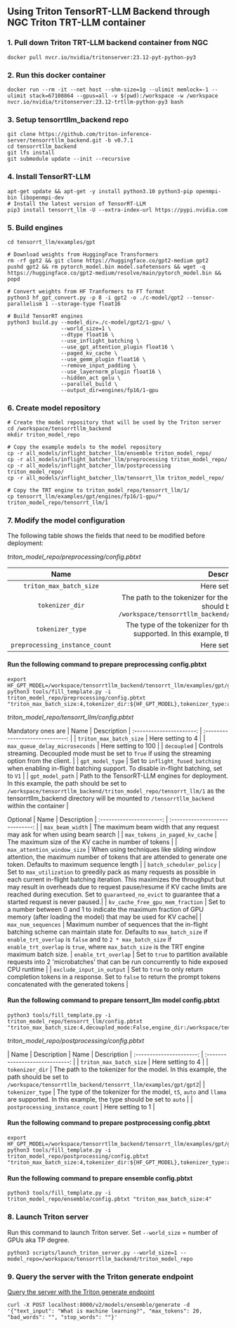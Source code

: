 ## Using Triton TensorRT-LLM Backend through NGC Triton TRT-LLM container

### 1. Pull down Triton TRT-LLM backend container from NGC

```
docker pull nvcr.io/nvidia/tritonserver:23.12-pyt-python-py3
```

### 2. Run this docker container
```
docker run --rm -it --net host --shm-size=1g --ulimit memlock=-1 --ulimit stack=67108864 --gpus=all -v $(pwd):/workspace -w /workspace nvcr.io/nvidia/tritonserver:23.12-trtllm-python-py3 bash
```

### 3. Setup tensorrtllm_backend repo
```
git clone https://github.com/triton-inference-server/tensorrtllm_backend.git -b v0.7.1
cd tensorrtllm_backend
git lfs install
git submodule update --init --recursive
```

### 4. Install TensorRT-LLM
```
apt-get update && apt-get -y install python3.10 python3-pip openmpi-bin libopenmpi-dev
# Install the latest version of TensorRT-LLM
pip3 install tensorrt_llm -U --extra-index-url https://pypi.nvidia.com
```

### 5. Build engines
```
cd tensorrt_llm/examples/gpt

# Download weights from HuggingFace Transformers
rm -rf gpt2 && git clone https://huggingface.co/gpt2-medium gpt2
pushd gpt2 && rm pytorch_model.bin model.safetensors && wget -q https://huggingface.co/gpt2-medium/resolve/main/pytorch_model.bin && popd

# Convert weights from HF Tranformers to FT format
python3 hf_gpt_convert.py -p 8 -i gpt2 -o ./c-model/gpt2 --tensor-parallelism 1 --storage-type float16

# Build TensorRT engines
python3 build.py --model_dir=./c-model/gpt2/1-gpu/ \
                 --world_size=1 \
                 --dtype float16 \
                 --use_inflight_batching \
                 --use_gpt_attention_plugin float16 \
                 --paged_kv_cache \
                 --use_gemm_plugin float16 \
                 --remove_input_padding \
                 --use_layernorm_plugin float16 \
                 --hidden_act gelu \
                 --parallel_build \
                 --output_dir=engines/fp16/1-gpu

```

### 6. Create model repository
```
# Create the model repository that will be used by the Triton server
cd /workspace/tensorrtllm_backend
mkdir triton_model_repo

# Copy the example models to the model repository
cp -r all_models/inflight_batcher_llm/ensemble triton_model_repo/
cp -r all_models/inflight_batcher_llm/preprocessing triton_model_repo/
cp -r all_models/inflight_batcher_llm/postprocessing triton_model_repo/
cp -r all_models/inflight_batcher_llm/tensorrt_llm triton_model_repo/

# Copy the TRT engine to triton_model_repo/tensorrt_llm/1/
cp tensorrt_llm/examples/gpt/engines/fp16/1-gpu/* triton_model_repo/tensorrt_llm/1
```

### 7. Modify the model configuration
The following table shows the fields that need to be modified before deployment:

*triton_model_repo/preprocessing/config.pbtxt*

| Name | Description
| :----------------------: | :-----------------------------: |
| `triton_max_batch_size` | Here setting to 4 |
| `tokenizer_dir` | The path to the tokenizer for the model. In this example, the path should be set to `/workspace/tensorrtllm_backend/tensorrt_llm/examples/gpt/gpt2`|
| `tokenizer_type` | The type of the tokenizer for the model, `t5`, `auto` and `llama` are supported. In this example, the type should be set to `auto` |
| `preprocessing_instance_count` | Here setting to 1 |

#### Run the following command to prepare preprocessing config.pbtxt
```
export HF_GPT_MODEL=/workspace/tensorrtllm_backend/tensorrt_llm/examples/gpt/gpt2
python3 tools/fill_template.py -i triton_model_repo/preprocessing/config.pbtxt "triton_max_batch_size:4,tokenizer_dir:${HF_GPT_MODEL},tokenizer_type:auto,preprocessing_instance_count:1"
```


*triton_model_repo/tensorrt_llm/config.pbtxt*

Mandatory ones are
| Name | Description
| :----------------------: | :-----------------------------: |
| `triton_max_batch_size` | Here setting to 4 |
| `max_queue_delay_microseconds` | Here setting to 100 |
| `decoupled` | Controls streaming. Decoupled mode must be set to `True` if using the streaming option from the client. |
| `gpt_model_type` | Set to `inflight_fused_batching` when enabling in-flight batching support. To disable in-flight batching, set to `V1` |
| `gpt_model_path` | Path to the TensorRT-LLM engines for deployment. In this example, the path should be set to `/workspace/tensorrtllm_backend/triton_model_repo/tensorrt_llm/1` as the tensorrtllm_backend directory will be mounted to `/tensorrtllm_backend` within the container |

Optional
| Name | Description
| :----------------------: | :-----------------------------: |
| `max_beam_width` | The maximum beam width that any request may ask for when using beam search |
| `max_tokens_in_paged_kv_cache` | The maximum size of the KV cache in number of tokens |
| `max_attention_window_size` | When using techniques like sliding window attention, the maximum number of tokens that are attended to generate one token. Defaults to maximum sequence length |
| `batch_scheduler_policy` | Set to `max_utilization` to greedily pack as many requests as possible in each current in-flight batching iteration. This maximizes the throughput but may result in overheads due to request pause/resume if KV cache limits are reached during execution. Set to `guaranteed_no_evict` to guarantee that a started request is never paused.|
| `kv_cache_free_gpu_mem_fraction` | Set to a number between 0 and 1 to indicate the maximum fraction of GPU memory (after loading the model) that may be used for KV cache|
| `max_num_sequences` | Maximum number of sequences that the in-flight batching scheme can maintain state for. Defaults to `max_batch_size` if `enable_trt_overlap` is `false` and to `2 * max_batch_size` if `enable_trt_overlap` is `true`, where `max_batch_size` is the TRT engine maximum batch size.
| `enable_trt_overlap` | Set to `true` to partition available requests into 2 'microbatches' that can be run concurrently to hide exposed CPU runtime |
| `exclude_input_in_output` | Set to `true` to only return completion tokens in a response. Set to `false` to return the prompt tokens concatenated with the generated tokens  |

#### Run the following command to prepare tensorrt_llm model config.pbtxt

```
python3 tools/fill_template.py -i triton_model_repo/tensorrt_llm/config.pbtxt "triton_max_batch_size:4,decoupled_mode:False,engine_dir:/workspace/tensorrtllm_backend/triton_model_repo/tensorrt_llm/1,batching_strategy:V1,max_queue_delay_microseconds:100"
```

*triton_model_repo/postprocessing/config.pbtxt*

| Name | Description
| Name | Description
| :----------------------: | :-----------------------------: |
| `triton_max_batch_size` | Here setting to 4 |
| `tokenizer_dir` | The path to the tokenizer for the model. In this example, the path should be set to `/workspace/tensorrtllm_backend/tensorrt_llm/examples/gpt/gpt2`|
| `tokenizer_type` | The type of the tokenizer for the model, `t5`, `auto` and `llama` are supported. In this example, the type should be set to `auto` |
| `postprocessing_instance_count` | Here setting to 1 |

#### Run the following command to prepare postprocessing config.pbtxt
```
export HF_GPT_MODEL=/workspace/tensorrtllm_backend/tensorrt_llm/examples/gpt/gpt2
python3 tools/fill_template.py -i triton_model_repo/postprocessing/config.pbtxt "triton_max_batch_size:4,tokenizer_dir:${HF_GPT_MODEL},tokenizer_type:auto,postprocessing_instance_count:1"
```

#### Run the following command to prepare ensemble config.pbtxt
```
python3 tools/fill_template.py -i triton_model_repo/ensemble/config.pbtxt "triton_max_batch_size:4"
```

### 8. Launch Triton server

Run this command to launch Triton server. Set `--world_size` = number of GPUs aka TP degree.

```
python3 scripts/launch_triton_server.py --world_size=1 --model_repo=/workspace/tensorrtllm_backend/triton_model_repo
```

### 9. Query the server with the Triton generate endpoint
[Query the server with the Triton generate endpoint](https://github.com/triton-inference-server/tensorrtllm_backend#query-the-server-with-the-triton-generate-endpoint)

```
curl -X POST localhost:8000/v2/models/ensemble/generate -d '{"text_input": "What is machine learning?", "max_tokens": 20, "bad_words": "", "stop_words": ""}'
```

